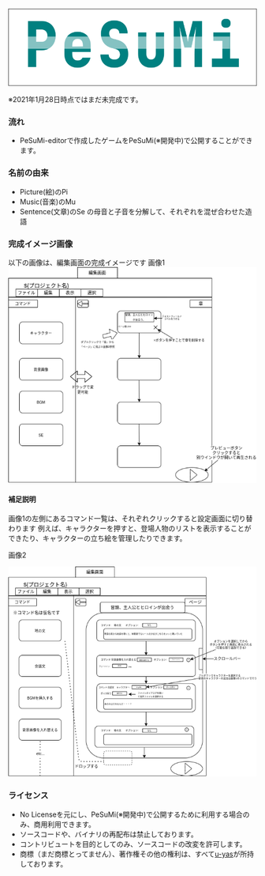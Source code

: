 ![logo](./image/logo.png)

※2021年1月28日時点ではまだ未完成です。
### 流れ
- PeSuMi-editorで作成したゲームをPeSuMi(※開発中)で公開することができます。
###  名前の由来
- Picture(絵)のPi
- Music(音楽)のMu
- Sentence(文章)のSe
の母音と子音を分解して、それぞれを混ぜ合わせた造語
### 完成イメージ画像
以下の画像は、編集画面の完成イメージです
画像1
![画像1](見本/完成イメージ画像1.png)
#### 補足説明
画像1の左側にあるコマンド一覧は、それぞれクリックすると設定画面に切り替わります
例えば、キャラクターを押すと、登場人物のリストを表示することができたり、キャラクターの立ち絵を管理したりできます。

画像2

![画像2](見本/完成イメージ画像2.png)
### ライセンス
- No Licenseを元にし、PeSuMi(※開発中)で公開するために利用する場合のみ、商用利用できます。
- ソースコードや、バイナリの再配布は禁止しております。
- コントリビュートを目的としてのみ、ソースコードの改変を許可します。
- 商標（まだ商標とってません）、著作権その他の権利は、すべて[u-yas](https://github.com/u-yas)が所持しております。
